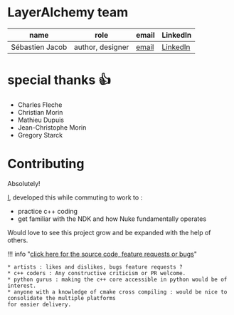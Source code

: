 # LayerAlchemy team

| name | role | email | LinkedIn |
| ---- | ---- | ----- | -------- |
| Sébastien Jacob | author, designer | [email](mailto:sebjacobvfx@gmail.com) | [LinkedIn](https://www.linkedin.com/in/s%C3%A9bastien-jacob-3b05112/)

# special thanks 👍

- Charles Fleche
- Christian Morin
- Mathieu Dupuis
- Jean-Christophe Morin
- Gregory Starck
        
# Contributing


Absolutely! 

[I](mailto:sebjacobvfx@gmail.com), developed this while commuting to work to :
 
 - practice c++ coding
 - get familiar with the NDK and how Nuke fundamentally operates

Would love to see this project grow and be expanded with the help of others.


!!! info "[click here for the source code, feature requests or bugs](https://github.com/sebjacob/LayerAlchemy)"

    * artists : likes and dislikes, bugs feature requests ?
    * c++ coders : Any constructive criticism or PR welcome.
    * python gurus : making the c++ core accessible in python would be of interest.
    * anyone with a knowledge of cmake cross compiling : would be nice to consolidate the multiple platforms
    for easier delivery.
